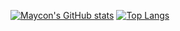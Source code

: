 [![Maycon's GitHub stats](https://github-readme-stats.vercel.app/api?username=Mayconpm&hide=contribs,prs&count_private=true&show_icons=true&theme=dracula)](https://github.com/Mayconpm/github-readme-stats)
[![Top Langs](https://github-readme-stats.vercel.app/api/top-langs/?username=Mayconpm&layout=compact&theme=dracula)](https://github.com/Mayconpm/github-readme-stats)

<!--
**Mayconpm/Mayconpm** is a ✨ _special_ ✨ repository because its `README.md` (this file) appears on your GitHub profile.

Here are some ideas to get you started:

- 🔭 I’m currently working on ...
- 🌱 I’m currently learning ...
- 👯 I’m looking to collaborate on ...
- 🤔 I’m looking for help with ...
- 💬 Ask me about ...
- 📫 How to reach me: ...
- 😄 Pronouns: ...
- ⚡ Fun fact: ...
-->
